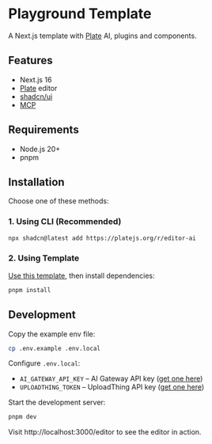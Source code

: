 # Playground Template

A Next.js template with [Plate](https://platejs.org/) AI, plugins and components.

## Features

- Next.js 16
- [Plate](https://platejs.org/) editor
- [shadcn/ui](https://ui.shadcn.com/)
- [MCP](https://platejs.org/docs/components/mcp)

## Requirements

- Node.js 20+
- pnpm

## Installation

Choose one of these methods:

### 1. Using CLI (Recommended)

```bash
npx shadcn@latest add https://platejs.org/r/editor-ai
```

### 2. Using Template

[Use this template](https://github.com/udecode/plate-playground-template/generate), then install dependencies:

```bash
pnpm install
```

## Development

Copy the example env file:

```bash
cp .env.example .env.local
```

Configure `.env.local`:

- `AI_GATEWAY_API_KEY` – AI Gateway API key ([get one here](https://vercel.com/ai-gateway))
- `UPLOADTHING_TOKEN` – UploadThing API key ([get one here](https://uploadthing.com/dashboard))

Start the development server:

```bash
pnpm dev
```

Visit http://localhost:3000/editor to see the editor in action.
